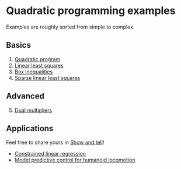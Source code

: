 # Quadratic programming examples

Examples are roughly sorted from simple to complex.

## Basics

1. [Quadratic program](01_quadratic_program.py)
2. [Linear least squares](02_least_squares.py)
3. [Box inequalities](03_box_inequalities.py)
4. [Sparse linear least squares](04_sparse_least_squares.py)

## Advanced

5. [Dual multipliers](05_dual_multipliers.py)

## Applications

Feel free to share yours in [Show and tell](https://github.com/stephane-caron/qpsolvers/discussions/categories/show-and-tell)!

- [Constrained linear regression](constrained_linear_regression.py)
- [Model predictive control for humanoid locomotion](model_predictive_control.py)
